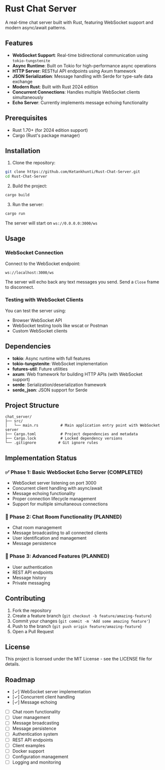 # Rust Chat Server

A real-time chat server built with Rust, featuring WebSocket support and modern async/await patterns.

## Features

- **WebSocket Support**: Real-time bidirectional communication using `tokio-tungstenite`
- **Async Runtime**: Built on Tokio for high-performance async operations
- **HTTP Server**: RESTful API endpoints using Axum framework
- **JSON Serialization**: Message handling with Serde for type-safe data exchange
- **Modern Rust**: Built with Rust 2024 edition
- **Concurrent Connections**: Handles multiple WebSocket clients simultaneously
- **Echo Server**: Currently implements message echoing functionality

## Prerequisites

- Rust 1.70+ (for 2024 edition support)
- Cargo (Rust's package manager)

## Installation

1. Clone the repository:
```bash
git clone https://github.com/Ketankhunti/Rust-Chat-Server.git
cd Rust-Chat-Server
```

2. Build the project:
```bash
cargo build
```

3. Run the server:
```bash
cargo run
```

The server will start on `ws://0.0.0.0:3000/ws`

## Usage

### WebSocket Connection

Connect to the WebSocket endpoint:
```
ws://localhost:3000/ws
```

The server will echo back any text messages you send. Send a `Close` frame to disconnect.

### Testing with WebSocket Clients

You can test the server using:
- Browser WebSocket API
- WebSocket testing tools like wscat or Postman
- Custom WebSocket clients

## Dependencies

- **tokio**: Async runtime with full features
- **tokio-tungstenite**: WebSocket implementation
- **futures-util**: Future utilities
- **axum**: Web framework for building HTTP APIs (with WebSocket support)
- **serde**: Serialization/deserialization framework
- **serde_json**: JSON support for Serde

## Project Structure

```
chat_server/
├── src/
│   └── main.rs          # Main application entry point with WebSocket server
├── Cargo.toml           # Project dependencies and metadata
├── Cargo.lock           # Locked dependency versions
└── .gitignore          # Git ignore rules
```

## Implementation Status

### ✅ Phase 1: Basic WebSocket Echo Server (COMPLETED)
- WebSocket server listening on port 3000
- Concurrent client handling with async/await
- Message echoing functionality
- Proper connection lifecycle management
- Support for multiple simultaneous connections

### 🔄 Phase 2: Chat Room Functionality (PLANNED)
- Chat room management
- Message broadcasting to all connected clients
- User identification and management
- Message persistence

### 🔄 Phase 3: Advanced Features (PLANNED)
- User authentication
- REST API endpoints
- Message history
- Private messaging

## Contributing

1. Fork the repository
2. Create a feature branch (`git checkout -b feature/amazing-feature`)
3. Commit your changes (`git commit -m 'Add some amazing feature'`)
4. Push to the branch (`git push origin feature/amazing-feature`)
5. Open a Pull Request

## License

This project is licensed under the MIT License - see the LICENSE file for details.

## Roadmap

- [✓] WebSocket server implementation
- [✓] Concurrent client handling
- [✓] Message echoing
- [ ] Chat room functionality
- [ ] User management
- [ ] Message broadcasting
- [ ] Message persistence
- [ ] Authentication system
- [ ] REST API endpoints
- [ ] Client examples
- [ ] Docker support
- [ ] Configuration management
- [ ] Logging and monitoring 